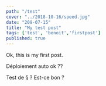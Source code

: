 ```yaml
---
path: "/test"
cover: "../2018-10-16/speed.jpg"
date: "209-07-15"
title: "My test post"
tags: ['test', 'benoit','firstpost']
published: true
---
```


Ok, this is my first post. 

Déploiement auto ok ?? 

Test de § ? Est-ce bon ? 